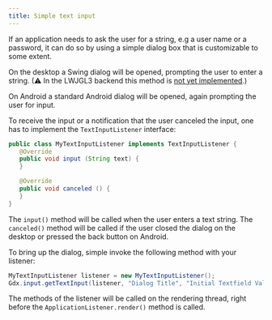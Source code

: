 ```yaml
---
title: Simple text input
---
```

If an application needs to ask the user for a string, e.g a user name or a password, it can do so by using a simple dialog box that is customizable to some extent.

On the desktop a Swing dialog will be opened, prompting the user to enter a string. (⚠ In the LWJGL3 backend this method is [not yet implemented](https://github.com/libgdx/libgdx/blob/master/backends/gdx-backend-lwjgl3/src/com/badlogic/gdx/backends/lwjgl3/DefaultLwjgl3Input.java#L306).)

On Android a standard Android dialog will be opened, again prompting the user for input.

To receive the input or a notification that the user canceled the input, one has to implement the `TextInputListener` interface:

```java
public class MyTextInputListener implements TextInputListener {
   @Override
   public void input (String text) {
   }

   @Override
   public void canceled () {
   }
}
```

The `input()` method will be called when the user enters a text string. The `canceled()` method will be called if the user closed the dialog on the desktop or pressed the back button on Android.

To bring up the dialog, simple invoke the following method with your listener:

```java
MyTextInputListener listener = new MyTextInputListener();
Gdx.input.getTextInput(listener, "Dialog Title", "Initial Textfield Value", "Hint Value");
```

The methods of the listener will be called on the rendering thread, right before the `ApplicationListener.render()` method is called.
